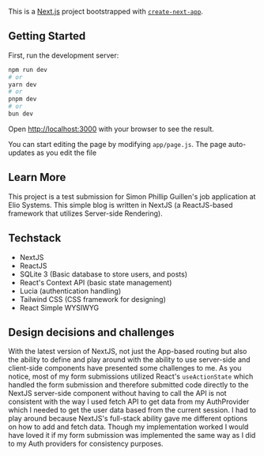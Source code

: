 This is a [Next.js](https://nextjs.org) project bootstrapped with [`create-next-app`](https://github.com/vercel/next.js/tree/canary/packages/create-next-app).

## Getting Started

First, run the development server:

```bash
npm run dev
# or
yarn dev
# or
pnpm dev
# or
bun dev
```

Open [http://localhost:3000](http://localhost:3000) with your browser to see the result.

You can start editing the page by modifying `app/page.js`. The page auto-updates as you edit the file

## Learn More

This project is a test submission for Simon Phillip Guillen's job application at Elio Systems. This simple blog is written in NextJS (a ReactJS-based framework that utilizes Server-side Rendering).

## Techstack

- NextJS
- ReactJS
- SQLite 3 (Basic database to store users, and posts)
- React's Context API (basic state management)
- Lucia (authentication handling)
- Tailwind CSS (CSS framework for designing)
- React Simple WYSIWYG

## Design decisions and challenges

With the latest version of NextJS, not just the App-based routing but also the ability to define and play around with the ability to use server-side and client-side components have presented some challenges to me.
As you notice, most of my form submissions utilized React's `useActionState` which handled the form submission and therefore submitted code directly to the NextJS server-side component without having to call the API
is not consistent with the way I used fetch API to get data from my AuthProvider which I needed to get the user data based from the current session. I had to play around because NextJS's full-stack ability
gave me different options on how to add and fetch data. Though my implementation worked I would have loved it if my form submission was implemented the same way as I did to my Auth providers for consistency purposes.
